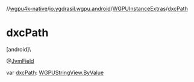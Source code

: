 //[wgpu4k-native](../../../index.md)/[io.ygdrasil.wgpu.android](../index.md)/[WGPUInstanceExtras](index.md)/[dxcPath](dxc-path.md)

# dxcPath

[android]\

@[JvmField](https://kotlinlang.org/api/core/kotlin-stdlib/kotlin.jvm/-jvm-field/index.html)

var [dxcPath](dxc-path.md): [WGPUStringView.ByValue](../-w-g-p-u-string-view/-by-value/index.md)